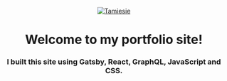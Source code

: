 <p align="center">
  <a href="https://www.stephen-tamiesie.com">
    <img alt="Tamiesie" src="https://drive.google.com/uc?export=view&id=1FaRwxPUnwKVrv_cMDhGq8VKsAkFqfl8V" />
  </a>
</p>
<h1 align="center">
  Welcome to my portfolio site!
</h1>

<h3 align="center">
  I built this site using Gatsby, React, GraphQL, JavaScript and CSS.
</h3>

